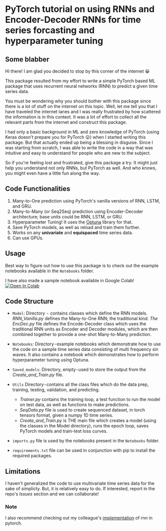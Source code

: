 # PyTorch tutorial on using RNNs and Encoder-Decoder RNNs for time series forcasting and hyperparameter tuning

## Some blabber

Hi there! I am glad you decided to stop by this corner of the internet :grinning:

This package resulted from my effort to write a simple PyTorch based ML package that uses recurrent neural networks (RNN) to predict a given time series data. 

You must be wondering why you should bother with this package since there is a lot of stuff on the internet on this topic. Well, let me tell you that I have traveled the internet lanes and I was really frustrated by how scattered the information is in this context. It was a lot of effort to collect all the relevant parts from the internet and construct this package. 

I had only a basic background in ML and zero knowledge of PyTorch (using Keras doesn't prepare you for PyTorch :stuck_out_tongue:) when I started writing this package. But that actually ended up being a blessing in disguise. Since I was starting from scratch, I was able to write the code in a way that was intuitive and easy to understand for people who are new to the subject.

So if you're feeling lost and frustrated, give this package a try. It might just help you understand not only RNNs, but PyTorch as well. And who knows, you might even have a little fun along the way.

## Code Functionalities
1. Many-to-One prediction using PyTorch's vanilla versions of RNN, LSTM, and GRU.
2. Many-to-Many (or Seq2Seq) prediction using Encoder-Decoder architecture; base units could be RNN, LSTM, or GRU.
3. Hyperparameter Tuning! It uses the [Optuna](https://optuna.org/) library for that.
4. Save PyTorch models, as well as reload and train them further.
5. Works on any **univariate** and **equispaced** time series data.
6. Can use GPUs.

## Usage
Best way to figure out how to use this package is to check out the example notebooks available in the `Notebooks` folder.

I have also made a sample notebook available in Google Colab!
[![Open In Colab](https://colab.research.google.com/assets/colab-badge.svg)](https://colab.research.google.com/drive/1dsP3FhY-qghqfcmn6TLaUkuyCaWAl8WL?usp=sharing)

## Code Structure
* `Model`: Directory  -  contains classes which define the RNN models. _RNN_Vanilla.py_ defines the Many-to-One RNN; the traditional kind. _The EncDec.py_ file defines the Encode-Decoder class which uses the traditional RNN units as Encoder and Decoder modules, which are then combined together to provide a one-shot Many-to-Many prediction.

* `Notebooks`: Directory - example notebooks which demonstrate how to use the code on a sample time series data consisting of multi frequency sin waves. It also contains a notebook which demonstrates how to perform hyperparameter tuning using Optuna.

* `Saved_models`: Directory, empty - used to store the output from the _Create_and_Train.py_ file.

* `Utils` Directory - contains all the class files which do the data prep, training, testing, validation, and predicting. 
   * _Trainer.py_ contains the training loop, a test function to run the model on test data, as well as functions to make predictions. 
   * _SeqData.py_ file is used to create sequenced dataset, in torch tensors format, given a numpy 1D time series. 
   * _Create_and_Train.py_ is THE main file which creates a model (using the classes in the Model directory), runs the epoch loop, saves PyTorch models and train-test loss curves.

* `imports.py` file is used by the notebooks present in the `Notebooks` folder.

* `requirements.txt` file can be used in conjunction with pip to install the required packages.

## Limitations
I haven't generalized the code to use multivariate time series data for the sake of simplicty. But, it is relatively easy to do. If interested, report in the repo's _Issues_ section and we can collaborate!

### Note 
I also recommend checking out my colleague's [implementation](https://github.com/lkulowski/LSTM_encoder_decoder) of rnn in pytorch.
